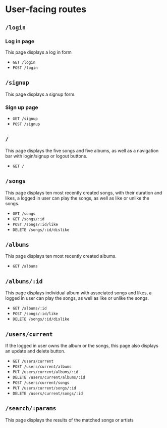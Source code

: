 # User-facing routes

## `/login`

### Log in page

This page displays a log in form

* `GET /login`
* `POST /login`

## `/signup`

This page displays a signup form.

### Sign up page

* `GET /signup`
* `POST /signup`

## `/`

This page displays the five songs and five albums, as well as a navigation bar with login/signup or logout buttons. 

* `GET /`


## `/songs`

This page displays ten most recently created songs, with their duration and likes, a logged in user can play the songs, as well as like or unlike the songs.

* `GET /songs`
* `GET /songs/:id`
* `POST /songs/:id/like`
* `DELETE /songs/:id/dislike`

## `/albums`

This page displays ten most recently created albums.

* `GET /albums`


## `/albums/:id`

This page displays individual album with associated songs and likes, a logged in user can play the songs, as well as like or unlike the songs.

* `GET /albums/:id`
* `POST /songs/:id/like`
* `DELETE /songs/:id/dislike`


## `/users/current`

 If the logged in user owns the album or the songs, this page also displays an update and delete button. 

* `GET /users/current`
* `POST /users/current/albums`
* `PUT /users/current/albums/:id`
* `DELETE /users/current/albums/:id`
* `POST /users/current/songs`
* `PUT /users/current/songs/:id`
* `DELETE /users/current/songs/:id`


## `/search/:params`
This page displays the results of the matched songs or artists
